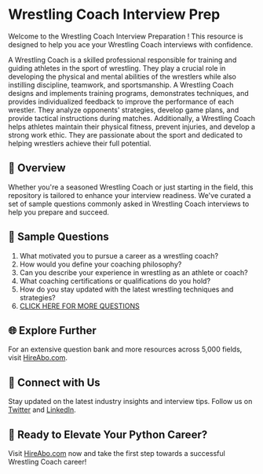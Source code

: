 # Wrestling Coach Interview Prep

Welcome to the Wrestling Coach Interview Preparation ! This resource is designed to help you ace your Wrestling Coach interviews with confidence.

A Wrestling Coach is a skilled professional responsible for training and guiding athletes in the sport of wrestling. They play a crucial role in developing the physical and mental abilities of the wrestlers while also instilling discipline, teamwork, and sportsmanship. A Wrestling Coach designs and implements training programs, demonstrates techniques, and provides individualized feedback to improve the performance of each wrestler. They analyze opponents' strategies, develop game plans, and provide tactical instructions during matches. Additionally, a Wrestling Coach helps athletes maintain their physical fitness, prevent injuries, and develop a strong work ethic. They are passionate about the sport and dedicated to helping wrestlers achieve their full potential.

## 🚀 Overview

Whether you're a seasoned Wrestling Coach or just starting in the field, this repository is tailored to enhance your interview readiness. We've curated a set of sample questions commonly asked in Wrestling Coach interviews to help you prepare and succeed.

## 📝 Sample Questions

1. What motivated you to pursue a career as a wrestling coach?
2. How would you define your coaching philosophy?
3. Can you describe your experience in wrestling as an athlete or coach?
4. What coaching certifications or qualifications do you hold?
5. How do you stay updated with the latest wrestling techniques and strategies?
6. [CLICK HERE FOR MORE QUESTIONS](https://hireabo.com/job/15_0_14/Wrestling%20Coach)

## 🌐 Explore Further

For an extensive question bank and more resources across 5,000 fields, visit [HireAbo.com](https://www.hireabo.com).

## 📱 Connect with Us

Stay updated on the latest industry insights and interview tips. Follow us on [Twitter](https://twitter.com/hireabo) and [LinkedIn](https://www.linkedin.com/in/hire-abo-3609972a8/).

## 🚀 Ready to Elevate Your Python Career?

Visit [HireAbo.com](https://www.hireabo.com) now and take the first step towards a successful Wrestling Coach career!